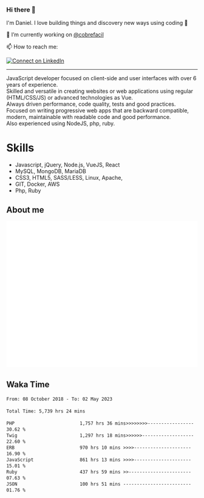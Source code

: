 ### Hi there 👋

I'm Daniel. I love building things and discovery new ways using coding :raised_hands: 

🔭 I’m currently working on [@cobrefacil](https://www.cobrefacil.com.br/)

📫 How to reach me:

[![Connect on LinkedIn](https://img.shields.io/badge/--linkedin?label=LinkedIn&logo=LinkedIn&style=social)](https://www.linkedin.com/in/daniel-cerverizzo/)

---

JavaScript developer focused on client-side and user interfaces with over 6 years of experience.  
Skilled and versatile in creating websites or web applications using regular (HTML/CSS/JS) or advanced technologies as Vue.  
Always driven performance, code quality, tests and good practices.  
 Focused on writing progressive web apps that are backward compatible, modern, maintainable with readable code and good performance.  
Also experienced using NodeJS, php, ruby. 


# Skills

 - Javascript, jQuery, Node.js, VueJS, React
 - MySQL, MongoDB, MariaDB    
 - CSS3, HTML5, SASS/LESS,  Linux, Apache,
 - GIT, Docker, AWS
 - Php, Ruby

## About me

![Metrics](/github-metrics.svg)

## Waka Time

<!--START_SECTION:waka-->

```text
From: 08 October 2018 - To: 02 May 2023

Total Time: 5,739 hrs 24 mins

PHP                        1,757 hrs 36 mins>>>>>>>>-----------------   30.62 %
Twig                       1,297 hrs 18 mins>>>>>>-------------------   22.60 %
ERB                        970 hrs 10 mins >>>>---------------------   16.90 %
JavaScript                 861 hrs 13 mins >>>>---------------------   15.01 %
Ruby                       437 hrs 59 mins >>-----------------------   07.63 %
JSON                       100 hrs 51 mins -------------------------   01.76 %
```

<!--END_SECTION:waka-->

